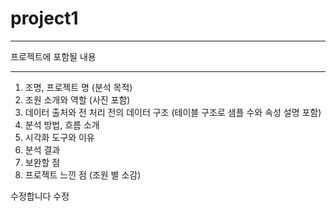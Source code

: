 # project1



---
프로젝트에 포함될 내용

---

1. 조명, 프로젝트 명 (분석 목적)
2. 조원 소개와 역할 (사진 포함)
3. 데이터 출처와 전 처리 전의 데이터 구조  (테이블 구조로 샘플 수와 속성 설명 포함)
4. 분석 방법, 흐름 소개
5. 시각화 도구와 이유
7. 분석 결과
8. 보완할 점
9. 프로젝트 느낀 점 (조원 별 소감)

수정합니다 수정